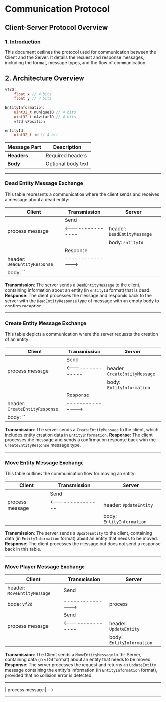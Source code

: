 # Communication Protocol

## Client-Server Protocol Overview

### 1. Introduction

This document outlines the protocol used for communication between the Client and the Server. It details the request and response messages, including the format, message types, and the flow of communication.

## 2. Architecture Overview

```cpp
vf2d:
    float x // 4 bits
    float y // 4 bits

EntityInformation:
    uint32_t nUniqueID // 4 bits
    uint32_t nAvatarID // 4 bits
    vf2d vPosition

entityId:
    uint32_t id // 4 bit
```

| Message Part | Description        |
|--------------|--------------------|
| **Headers**  | Required headers   |
| **Body**     | Optional body text |

---

### Dead Entity Message Exchange

This table represents a communication where the client sends and receives a message about a dead entity:

|         Client            | Transmission     |          Server           |
|---------------------------|------------------|---------------------------|
|                           |       Send       |                           |
|  process message          | <--------------- | header: `DeadEntityMessage` |
|                           |                  | body: `entityId`        |
|                           |     Response     |                           |
| header: `DeadEntityResponse` | ---------------> |                           |
| body: ``                 |                  |                           |

**Transmission**: The server sends a `DeadEntityMessage` to the client, containing information about an entity (in `entityId` format) that is dead.
**Response**: The client processes the message and responds back to the server with the `DeadEntityResponse` type of message with an empty body to confirm reception.

---

### Create Entity Message Exchange

This table depicts a communication where the server requests the creation of an entity:

|         Client            | Transmission     |          Server           |
|---------------------------|------------------|---------------------------|
|                           |       Send       |                           |
|  process message          | <--------------- | header: `CreateEntityMessage`|
|                           |                  | body: `EntityInformation`        |
|                           |     Response     |                           |
| header: `CreateEntityResponse`| --------------->|                           |
| body: ``        |                  |                           |

**Transmission**: The server sends a `CreateEntityMessage` to the client, which includes entity creation data in `EntityInformation`.
**Response**: The client processes the message and sends a confirmation response back with the `CreateEntityResponse` message type.

---

### Move Entity Message Exchange

This table outlines the communication flow for moving an entity:

|         Client            | Transmission     |          Server           |
|---------------------------|------------------|---------------------------|
|                           |       Send       |                           |
|  process message          | <--------------- | header: `UpdateEntity` |
|                           |                  | body: `EntityInformation`        |

**Transmission**: The server sends a `UpdateEntity` to the client, containing data (in `EntityInformation` format) about an entity that needs to be moved.
**Response**: The client processes the message but does not send a response back in this table.

---

### Move Player Message Exchange

|         Client            | Transmission     |          Server           |
|---------------------------|------------------|---------------------------|
| header: `MoveEntityMessage` |     Send       |                           |
| bode: `vf2d`    | --------------->|       process             |
|                           |       Send       |                           |
|  process message          | <--------------- | header: `UpdateEntity` |
|                           |                  | body: `EntityInformation`        |

**Transmission**: The Client sends a `MoveEntityMessage` to the Server, containing data (in `vf2d` format) about an entity that needs to be moved.
**Response**: The server processes the request and returns an `UpdateEntity` message containing the entity's information (in `EntityInformation` format), provided that no collision error is detected.

---

<!-- ### Fire Bullet Message Exchange -->

<!-- This table represents the process for handling bullet firing events between the client and server: -->

<!-- |         Client            | Transmission     |          Server           | -->
<!-- |---------------------------|------------------|---------------------------| -->
<!-- |                           |       Send       |                           | -->
<!-- | header: `FireBulletMessage` | ---------------> |  process message          | -->
<!-- | body: `entityInfo_t`        |                  |                           | -->
<!-- |                           |     Response     |                           | -->
<!-- |                           | <--------------- | header: `FireBulletResponse` | -->
<!-- |                           |                  | body: `entityInfo_t`        | -->

<!-- **Transmission**: The client sends a `FireBulletMessage` with data about a bullet (in `entityInfo_t` format) to the server. -->
<!-- **Response**: The server processes the message and responds with a confirmation `FireBulletResponse`, which the client then receives. -->

---
